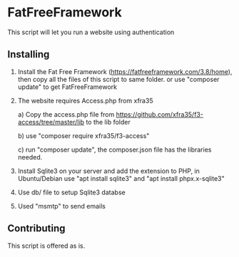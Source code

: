 # FatFreeFramework 

This script will let you run a website using authentication

## Installing

1. Install the Fat Free Framework (https://fatfreeframework.com/3.8/home), then copy all the files of this script to same folder.
   or use "composer update" to get FatFreeFramework

2. The website requires Access.php from xfra35<br>

   a) Copy the access.php file from https://github.com/xfra35/f3-access/tree/master/lib to the lib folder
   
   b) use "composer require xfra35/f3-access"
   
   c) run "composer update", the composer.json file has the libraries needed.

4. Install Sqlite3 on your server and add the extension to PHP, in Ubuntu/Debian use "apt install sqlite3" and "apt install phpx.x-sqlite3"

5. Use db/ file to setup Sqlite3 databse

6. Used "msmtp" to send emails


## Contributing
This script is offered as is. 
